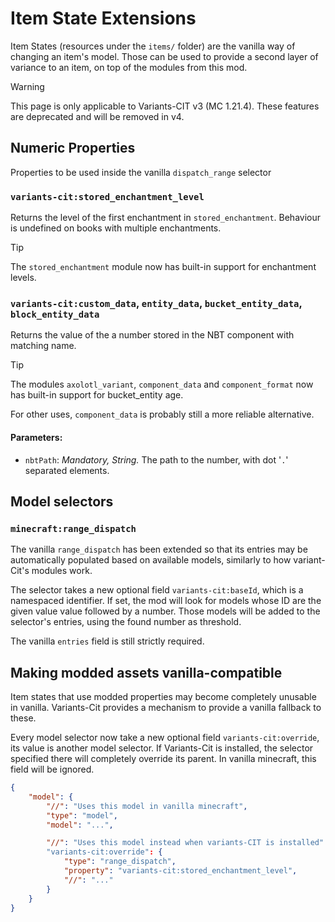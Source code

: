 # Item State Extensions

Item States (resources under the `items/` folder) are the vanilla way of changing an item's model. Those can be used to provide a second layer of variance to an item, on top of the modules from this mod.

> [!WARNING]
>
> This page is only applicable to Variants-CIT v3 (MC 1.21.4). These features are deprecated and will be removed in v4.

## Numeric Properties
Properties to be used inside the vanilla `dispatch_range` selector

### `variants-cit:stored_enchantment_level`

Returns the level of the first enchantment in `stored_enchantment`.
Behaviour is undefined on books with multiple enchantments.

> [!TIP]
>
> The `stored_enchantment` module now has built-in support for enchantment levels.

### `variants-cit:custom_data`, `entity_data`, `bucket_entity_data`, `block_entity_data`
Returns the value of the a number stored in the NBT component with matching name.

> [!TIP]
>
> The modules `axolotl_variant`, `component_data` and `component_format` now has built-in support for bucket_entity age.
>
> For other uses, `component_data` is probably still a more reliable alternative.

#### Parameters:
- `nbtPath`: *Mandatory, String.* The path to the number, with dot '`.`' separated elements.


## Model selectors
### `minecraft:range_dispatch`

The vanilla `range_dispatch` has been extended so that its entries may be automatically populated based on available models, similarly to how variant-Cit's modules work.

The selector takes a new optional field `variants-cit:baseId`, which is a namespaced identifier.
If set, the mod will look for models whose ID are the given value value followed by a number. Those models will be added to the selector's entries, using the found number as threshold.

The vanilla `entries` field is still strictly required.

## Making modded assets vanilla-compatible 

Item states that use modded properties may become completely unusable in vanilla. Variants-Cit provides a mechanism to provide a vanilla fallback to these.

Every model selector now take a new optional field `variants-cit:override`, its value is another model selector. If Variants-Cit is installed, the selector specified there will completely override its parent. In vanilla minecraft, this field will be ignored.

```json
{
	"model": {
		"//": "Uses this model in vanilla minecraft",
		"type": "model",
		"model": "...",

		"//": "Uses this model instead when variants-CIT is installed"
		"variants-cit:override": {
			"type": "range_dispatch",
			"property": "variants-cit:stored_enchantment_level",
			"//": "..."
		}
	}
}
```
